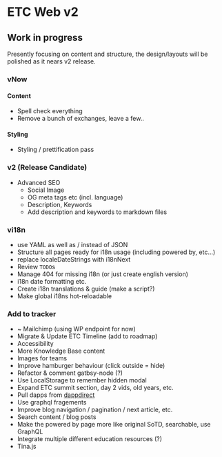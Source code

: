 # ETC Web v2

## Work in progress

Presently focusing on content and structure, the design/layouts will be polished as it nears v2 release.

### vNow

#### Content

- Spell check everything
- Remove a bunch of exchanges, leave a few..

#### Styling

- Styling / prettification pass

### v2 (Release Candidate)

- Advanced SEO
  - Social Image
  - OG meta tags etc (incl. language)
  - Description, Keywords
  - Add description and keywords to markdown files

### vi18n

- use YAML as well as / instead of JSON
- Structure all pages ready for i18n usage (including powered by, etc...)
- replace localeDateStrings with i18nNext
- Review `TODO`s
- Manage 404 for missing i18n (or just create english version)
- i18n date formatting etc.
- Create i18n translations & guide (make a script?)
- Make global i18ns hot-reloadable

### Add to tracker

- ~ Mailchimp (using WP endpoint for now)
- Migrate & Update ETC Timeline (add to roadmap)
- Accessibility
- More Knowledge Base content
- Images for teams
- Improve hamburger behaviour (click outside = hide)
- Refactor & comment gatbsy-node (?)
- Use LocalStorage to remember hidden modal
- Expand ETC summit section, day 2 vids, old years, etc.
- Pull dapps from [dappdirect](https://dappdirect.net/)
- Use graphql fragements
- Improve blog navigation / pagination / next article, etc.
- Search content / blog posts
- Make the powered by page more like original SoTD, searchable, use GraphQL
- Integrate multiple different education resources (?)
- Tina.js
